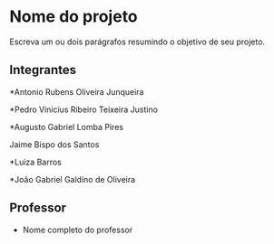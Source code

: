 # Nome do projeto

Escreva um ou dois parágrafos resumindo o objetivo de seu projeto.

## Integrantes

*Antonio Rubens Oliveira Junqueira 

*Pedro Vinicius Ribeiro Teixeira Justino


*Augusto Gabriel Lomba Pires


Jaime Bispo dos Santos


*Luiza Barros


*João Gabriel Galdino de Oliveira



## Professor

* Nome completo do professor
